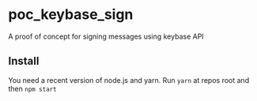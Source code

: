 # poc_keybase_sign
A proof of concept for signing messages using keybase API

## Install

You need a recent version of node.js and yarn.
Run `yarn` at repos root and then `npm start`
